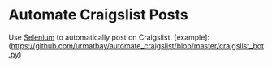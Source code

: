 # Automate Craigslist Posts

Use [Selenium](http://www.seleniumhq.org/) to automatically post on Craigslist. [example]:(https://github.com/urmatbay/automate_craigslist/blob/master/craigslist_bot.py)

